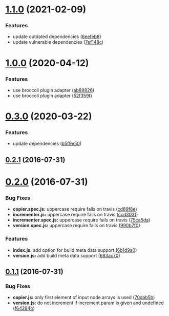 # [1.1.0](https://github.com/stfsy/broccoli-version/compare/v1.0.0...v1.1.0) (2021-02-09)


### Features

* update outdated dependencies ([6eefeb8](https://github.com/stfsy/broccoli-version/commit/6eefeb8781046995f95f0b4e360c51287d34d9a0))
* update vulnerable dependencies ([7ef148c](https://github.com/stfsy/broccoli-version/commit/7ef148ca19658079301325dd999b86b90a71cdba))



# [1.0.0](https://github.com/stfsy/broccoli-version/compare/v0.3.0...v1.0.0) (2020-04-12)


### Features

* use broccoli plugin adapter ([ab89826](https://github.com/stfsy/broccoli-version/commit/ab8982642b56aa05185fa161b11d451b025e2d73))
* use broccoli plugin adapter ([52f359f](https://github.com/stfsy/broccoli-version/commit/52f359f621772a8467d88ab8da18be2ea51940da))



# [0.3.0](https://github.com/stfsy/broccoli-version/compare/v0.2.1...v0.3.0) (2020-03-22)


### Features

* update dependencies ([b5f9e50](https://github.com/stfsy/broccoli-version/commit/b5f9e509afeeeef52dedf804ac4fba92607f5a43))



## [0.2.1](https://github.com/stfsy/broccoli-version/compare/v0.2.0...v0.2.1) (2016-07-31)



# [0.2.0](https://github.com/stfsy/broccoli-version/compare/v0.1.1...v0.2.0) (2016-07-31)


### Bug Fixes

* **copier.spec.js:** uppercase require fails on travis ([cd89f8e](https://github.com/stfsy/broccoli-version/commit/cd89f8ece085f1283a1938b297befd6f0e3e3d50))
* **incrementer.js:** uppercase require fails on travis ([ccd3031](https://github.com/stfsy/broccoli-version/commit/ccd303188da011de1b102a0fa28260315a13ad7f))
* **incrementer.spec.js:** uppercase require fails on travis ([75ca5da](https://github.com/stfsy/broccoli-version/commit/75ca5da1e4eb4cb189c814788736ffc008bb94a8))
* **version.spec.js:** uppercase require fails on travis ([990b7f0](https://github.com/stfsy/broccoli-version/commit/990b7f0789d1aebe036778313d80458308eb9bfb))


### Features

* **index.js:** add option for build meta data support ([6b1d9a0](https://github.com/stfsy/broccoli-version/commit/6b1d9a05cfa64113067be7058d82dba37ae4e7fa))
* **version.js:** add build meta data support ([683ac70](https://github.com/stfsy/broccoli-version/commit/683ac705801b8a4fdb8b44d36289ce73d037c826))



## [0.1.1](https://github.com/stfsy/broccoli-version/compare/f64284b10bcfa3510ffd4951072fcba99a399edf...v0.1.1) (2016-07-31)


### Bug Fixes

* **copier.js:** only first element of input node arrays is used ([70dab5b](https://github.com/stfsy/broccoli-version/commit/70dab5bdac085e920076f0b9b2f5f000ad939643))
* **version.js:** do not increment if increment param is given and undefined ([f64284b](https://github.com/stfsy/broccoli-version/commit/f64284b10bcfa3510ffd4951072fcba99a399edf))



